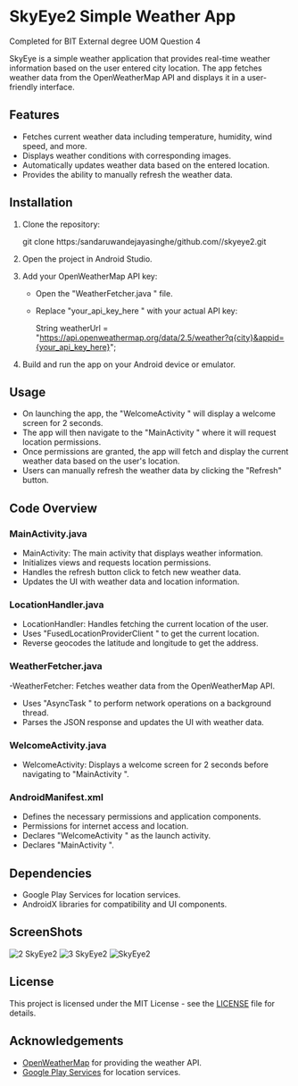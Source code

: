 # SkyEye2 Simple Weather App
Completed for BIT External degree UOM Question 4
 
SkyEye is a simple weather application that provides real-time weather information based on the user entered city location. The app fetches weather data from the OpenWeatherMap API and displays it in a user-friendly interface.

## Features

- Fetches current weather data including temperature, humidity, wind speed, and more.
- Displays weather conditions with corresponding images.
- Automatically updates weather data based on the entered location.
- Provides the ability to manually refresh the weather data.

## Installation

1. Clone the repository:

   git clone https:/sandaruwandejayasinghe/github.com//skyeye2.git

2. Open the project in Android Studio.

3. Add your OpenWeatherMap API key:
   - Open the  "WeatherFetcher.java " file.
   - Replace  "your_api_key_here " with your actual API key:
     
     String weatherUrl = "https://api.openweathermap.org/data/2.5/weather?q{city}&appid={your_api_key_here}";
     
4. Build and run the app on your Android device or emulator.

## Usage

- On launching the app, the  "WelcomeActivity " will display a welcome screen for 2 seconds.
- The app will then navigate to the  "MainActivity " where it will request location permissions.
- Once permissions are granted, the app will fetch and display the current weather data based on the user's location.
- Users can manually refresh the weather data by clicking the "Refresh" button.

## Code Overview

### MainActivity.java

  - MainActivity: The main activity that displays weather information.
  - Initializes views and requests location permissions.
  - Handles the refresh button click to fetch new weather data.
  - Updates the UI with weather data and location information.

### LocationHandler.java

  - LocationHandler: Handles fetching the current location of the user.
  - Uses  "FusedLocationProviderClient " to get the current location.
  - Reverse geocodes the latitude and longitude to get the address.

### WeatherFetcher.java

  -WeatherFetcher: Fetches weather data from the OpenWeatherMap API.
  - Uses  "AsyncTask " to perform network operations on a background thread.
  - Parses the JSON response and updates the UI with weather data.

### WelcomeActivity.java

- WelcomeActivity: Displays a welcome screen for 2 seconds before navigating to  "MainActivity ".

### AndroidManifest.xml

  - Defines the necessary permissions and application components.
  - Permissions for internet access and location.
  - Declares  "WelcomeActivity " as the launch activity.
  - Declares  "MainActivity ".

## Dependencies

- Google Play Services for location services.
- AndroidX libraries for compatibility and UI components.

## ScreenShots
![2 SkyEye2](https://github.com/sandaruwandejayasinghe/SkyEye2/assets/67944988/525e7bf5-23be-49f8-b109-dead3735f9d7)
![3 SkyEye2](https://github.com/sandaruwandejayasinghe/SkyEye2/assets/67944988/12bede88-a2f7-4c26-8395-04f224ea6746)
![SkyEye2](https://github.com/sandaruwandejayasinghe/SkyEye2/assets/67944988/929f6d99-92f8-4c32-88fb-5cfb868c7fff)


## License

This project is licensed under the MIT License - see the [LICENSE](LICENSE) file for details.

## Acknowledgements

- [OpenWeatherMap](https://openweathermap.org/) for providing the weather API.
- [Google Play Services](https://developers.google.com/android/guides/overview) for location services.

